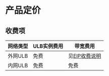 

# 产品定价

## 收费项

| 网络类型 | ULB实例费用 | 带宽费用 |
| ---- | ---- | ---- |
| 外网ULB | 免费 | 见[EIP收费说明](https://docs.ucloud.cn/network/unet/eip_price) |
| 内网ULB | 免费 | 免费 |

